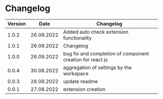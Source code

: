 # Changelog

| Version | Date       | Changelog                                                 |
| ------- | ---------- | --------------------------------------------------------- |
| 1.0.2   | 26.09.2022 | Added auto check extension functionality                  |
| 1.0.1   | 26.09.2022 | Changelog                                                 |
| 1.0.0   | 26.09.2022 | bug fix and completion of component creation for react js |
| 0.0.4   | 30.08.2022 | aggregation of settings by the workspace                  |
| 0.0.3   | 28.08.2022 | update readme                                             |
| 0.0.1   | 27.08.2022 | extension creation                                        |
